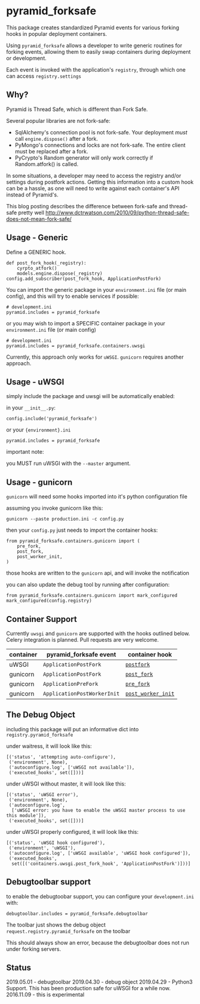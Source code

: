 pyramid_forksafe
================

This package creates standardized Pyramid events for various forking hooks in popular deployment containers.

Using `pyramid_forksafe` allows a developer to write generic routines for forking events, allowing them to easily swap containers during deployment or development.

Each event is invoked with the application's `registry`, through which one can access `registry.settings`

## Why?

Pyramid is Thread Safe, which is different than Fork Safe.

Several popular libraries are not fork-safe:

* SqlAlchemy's connection pool is not fork-safe.  Your deployment *must* call `engine.dispose()` after a fork.
* PyMongo's connections and locks are not fork-safe.  The entire client must be replaced after a fork.
* PyCrypto's Random generator will only work correctly if Random.atfork() is called.

In some situations, a developer may need to access the registry and/or settings during postfork actions. Getting this information into a custom hook can be a hassle, as one will need to write against each container's API instead of Pyramid's. 

This blog posting describes the difference between fork-safe and thread-safe pretty well  http://www.dctrwatson.com/2010/09/python-thread-safe-does-not-mean-fork-safe/


## Usage - Generic

Define a GENERIC hook.  

    def post_fork_hook(_registry):
        cyrpto_atfork()
        models.engine.dispose(_registry)
    config.add_subscriber(post_fork_hook, ApplicationPostFork)

You can import the generic package in your `environment.ini` file (or main config), and this will try to enable services if possible:

	# development.ini
    pyramid.includes = pyramid_forksafe

or you may wish to import a SPECIFIC container package in your `environment.ini` file (or main config)

	# development.ini
    pyramid.includes = pyramid_forksafe.containers.uwsgi

Currently, this approach only works for `uWSGI`.  `gunicorn` requires another approach.


## Usage - uWSGI

simply include the package and uwsgi will be automatically enabled:

in your `__init__.py`:

    config.include('pyramid_forksafe')

or your `{environment}.ini`

    pyramid.includes = pyramid_forksafe

important note:

you MUST run uWSGI with the `--master` argument.


## Usage - gunicorn

`gunicorn` will need some hooks imported into it's python configuration file

assuming you invoke gunicorn like this:

	gunicorn --paste production.ini -c config.py

then your `config.py` just needs to import the container hooks:

    from pyramid_forksafe.containers.gunicorn import (
        pre_fork,
        post_fork,
        post_worker_init,
    )

those hooks are written to the `gunicorn` api, and will invoke the notification

you can also update the debug tool by running after configuration:

	from pyramid_forksafe.containers.gunicorn import mark_configured
	mark_configured(config.registry)


## Container Support

Currently `uwsgi` and `gunicorn` are supported with the hooks outlined below.   Celery integration is planned.  Pull requests are very welcome.


| container | pyramid\_forksafe event      | container hook |
|-----------|-----------------------------|------|
| uWSGI     | `ApplicationPostFork`       | [`postfork`](http://uwsgi-docs.readthedocs.io/en/latest/PythonDecorators.html#uwsgidecorators.postfork) |
| gunicorn  | `ApplicationPostFork`       | [`post_fork`](http://docs.gunicorn.org/en/latest/settings.html#post-fork) |
| gunicorn  | `ApplicationPreFork`        | [`pre_fork`](http://docs.gunicorn.org/en/latest/settings.html#pre-fork) |
| gunicorn  | `ApplicationPostWorkerInit` | [`post_worker_init`](http://docs.gunicorn.org/en/latest/settings.html#post-worker-init) |


## The Debug Object

including this package will put an informative dict into `registry.pyramid_forksafe`

under waitress, it will look like this:

	[('status', 'attempting auto-configure'),
	 ('environment', None),
	 ('autoconfigure.log', ['uWSGI not available']),
	 ('executed_hooks', set([]))]

under uWSGI without master, it will look like this:

	[('status', 'uWSGI error'),
	 ('environment', None),
	 ('autoconfigure.log',
	  ['uWSGI error: you have to enable the uWSGI master process to use this module']),
	 ('executed_hooks', set([]))]

under uWSGI properly configured, it will look like this:

	[('status', 'uWSGI hook configured'),
	 ('environment', 'uWSGI'),
	 ('autoconfigure.log', ['uWSGI available', 'uWSGI hook configured']),
	 ('executed_hooks',
	  set([('containers.uwsgi.post_fork_hook', 'ApplicationPostFork')]))]


## Debugtoolbar support

to enable the debugtoobar support, you can configure your `development.ini` with:

	debugtoolbar.includes = pyramid_forksafe.debugtoolbar

The toolbar just shows the debug object `request.registry.pyramid_forksafe` on the toolbar

This should always show an error, because the debugtoolbar does not run under forking servers.



## Status
2019.05.01 - debugtoolbar
2019.04.30 - debug object
2019.04.29 - Python3 Support. This has been production safe for uWSGI for a while now.
2016.11.09 - this is experimental
